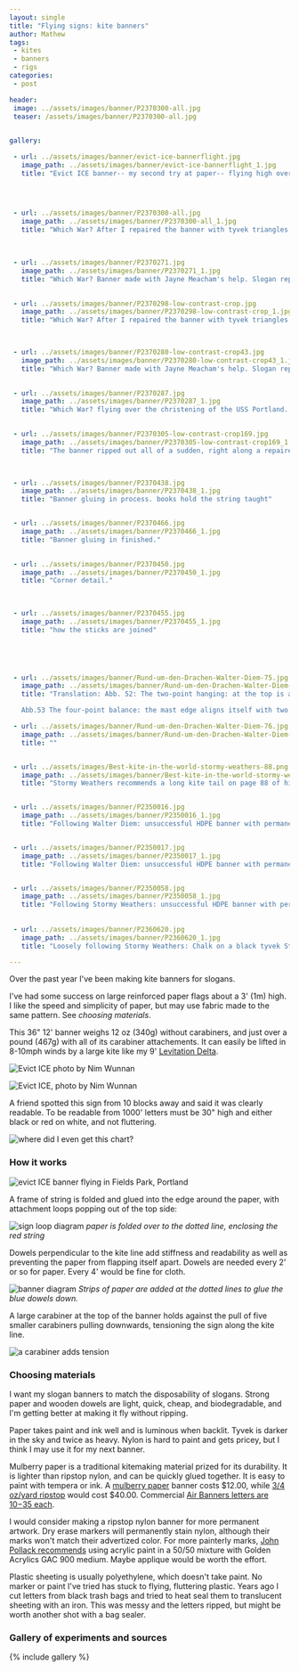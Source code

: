 ```yaml
---
layout: single
title: "Flying signs: kite banners"
author: Mathew
tags:
 - kites
 - banners
 - rigs
categories:
 - post

header:
 image: ../assets/images/banner/P2370300-all.jpg
 teaser: /assets/images/banner/P2370300-all.jpg
 

gallery:

 - url: ../assets/images/banner/evict-ice-bannerflight.jpg
   image_path: ../assets/images/banner/evict-ice-bannerflight_1.jpg
   title: "Evict ICE banner-- my second try at paper-- flying high over Fields Park, Portland. Photo Nim Wunnan."




 - url: ../assets/images/banner/P2370300-all.jpg
   image_path: ../assets/images/banner/P2370300-all_1.jpg
   title: "Which War? After I repaired the banner with tyvek triangles at each side. Original banner made with Jayne Meacham's help. Slogan represents ambivalence and confusion over a lifetime of expanding war. Photo Jayne Meacham.Photo Jayne Meacham."
   
   
   
 - url: ../assets/images/banner/P2370271.jpg
   image_path: ../assets/images/banner/P2370271_1.jpg
   title: "Which War? Banner made with Jayne Meacham's help. Slogan represents ambivalence and confusion over a lifetime of expanding war. Photo Jayne Meacham."

   
 - url: ../assets/images/banner/P2370298-low-contrast-crop.jpg
   image_path: ../assets/images/banner/P2370298-low-contrast-crop_1.jpg
   title: "Which War? After I repaired the banner with tyvek triangles at each side. Photo Jayne Meacham."
  


 - url: ../assets/images/banner/P2370280-low-contrast-crop43.jpg
   image_path: ../assets/images/banner/P2370280-low-contrast-crop43_1.jpg
   title: "Which War? Banner made with Jayne Meacham's help. Slogan represents ambivalence and confusion over a lifetime of expanding war."
   

 - url: ../assets/images/banner/P2370287.jpg
   image_path: ../assets/images/banner/P2370287_1.jpg
   title: "Which War? flying over the christening of the USS Portland. Photo Jayne Meacham."  
   

 - url: ../assets/images/banner/P2370305-low-contrast-crop169.jpg
   image_path: ../assets/images/banner/P2370305-low-contrast-crop169_1.jpg
   title: "The banner ripped out all of a sudden, right along a repaired tear. Photo Jayne Meacham."
 


 - url: ../assets/images/banner/P2370438.jpg
   image_path: ../assets/images/banner/P2370438_1.jpg
   title: "Banner gluing in process. books hold the string taught"   


 - url: ../assets/images/banner/P2370466.jpg
   image_path: ../assets/images/banner/P2370466_1.jpg
   title: "Banner gluing in finished."
   

 - url: ../assets/images/banner/P2370450.jpg
   image_path: ../assets/images/banner/P2370450_1.jpg
   title: "Corner detail."
   
   

 - url: ../assets/images/banner/P2370455.jpg
   image_path: ../assets/images/banner/P2370455_1.jpg
   title: "how the sticks are joined"
   




 - url: ../assets/images/banner/Rund-um-den-Drachen-Walter-Diem-75.jpg
   image_path: ../assets/images/banner/Rund-um-den-Drachen-Walter-Diem-75_1.jpg
   title: "Translation: Abb. 52: The two-point hanging: at the top is a stiffened mast stick. Cords are tied at the top with carabiners, which are then hung onto the kite line.

   Abb.53 The four-point balance: the mast edge aligns itself with two long cords at the ends of the mast. In the middle of these cords are carabiners to hang on the kite line."

 - url: ../assets/images/banner/Rund-um-den-Drachen-Walter-Diem-76.jpg
   image_path: ../assets/images/banner/Rund-um-den-Drachen-Walter-Diem-76_1.jpg
   title: ""


 - url: ../assets/images/Best-kite-in-the-world-stormy-weathers-88.png
   image_path: ../assets/images/banner/Best-kite-in-the-world-stormy-weathers-88_1.png
   title: "Stormy Weathers recommends a long kite tail on page 88 of his book Best Kite in the World page 88."


 - url: ../assets/images/banner/P2350016.jpg
   image_path: ../assets/images/banner/P2350016_1.jpg
   title: "Following Walter Diem: unsuccessful HDPE banner with permanent Sharpie paint marker. This marker stuck better than anything else, but flaked off in flight. The long fluttering banner was unreadable."


 - url: ../assets/images/banner/P2350017.jpg
   image_path: ../assets/images/banner/P2350017_1.jpg
   title: "Following Walter Diem: unsuccessful HDPE banner with permanent Sharpie paint marker. This marker stuck better than anything else, but flaked off in flight. The long fluttering banner was unreadable."


 - url: ../assets/images/banner/P2350058.jpg
   image_path: ../assets/images/banner/P2350058_1.jpg
   title: "Following Stormy Weathers: unsuccessful HDPE banner with permanent Sharpie paint marker as a kite tail. This marker stuck better than anything else, but flaked off in flight. The long fluttering banner was unreadable."
   
   
 - url: ../assets/images/banner/P2360620.jpg
   image_path: ../assets/images/banner/P2360620_1.jpg
   title: "Loosely following Stormy Weathers: Chalk on a black tyvek Stormy Sled, my modification of Weathers Horned Allison. This isn't visible from too far away. Letters aren't big enough."

---
```


Over the past year I've been making kite banners for slogans.

 I've had some success on large reinforced paper flags about a 3' (1m) high. I like the speed and simplicity of paper, but may use fabric made to the same pattern. See *choosing materials*.


This 36" 12' banner weighs 12 oz (340g) without carabiners, and just over a pound (467g) with all of its carabiner attachements. It can easily be lifted in 8-10mph winds by a large kite like my 9' [Levitation Delta](https://intothewind.com/Item--i-3610).  


![Evict ICE photo by Nim Wunnan](/assets/images/banner/P2370475.jpg)


![Evict ICE, photo by Nim Wunnan](/assets/images/banner/P2370476.jpg)

A friend spotted this sign from 10 blocks away and said it was clearly readable. To be readable from 1000' letters must be 30" high and either black or red on white, and not fluttering.

![where did I even get this chart?](/assets/images/banner/letter_visibility_chart.jpg)

### How it works


![evict ICE banner flying in Fields Park, Portland](/assets/images/banner/evict-ice-bannerflight.jpg)


A frame of string is folded and glued into the edge around the paper, with attachment loops popping out of the top side: 

![sign loop diagram ](/assets/images/banner/bannerdiagram1.jpg)
*paper is folded over to the dotted line, enclosing the red string*

Dowels perpendicular to the kite line add stiffness and readability as well as preventing the paper from flapping itself apart. Dowels are needed every 2' or so for paper. Every 4' would be fine for cloth.

![banner diagram](/assets/images/banner/bannerdiagram2.jpg) 
*Strips of paper are added at the dotted lines to glue the blue dowels down.*

A large carabiner at the top of the banner holds against the pull of five smaller carabiners pulling downwards, tensioning the sign along the kite line.


![a carabiner adds tension](/assets/images/banner/carabiner.png)


### Choosing materials
I want my slogan banners to match the disposability of slogans. Strong paper and wooden dowels are light, quick, cheap, and biodegradable, and I'm getting better at making it fly without ripping.

Paper takes paint and ink well and is luminous when backlit. Tyvek is darker in the sky and twice as heavy. Nylon is hard to paint and gets pricey, but I think I may use it for my next banner.


Mulberry paper is a traditional kitemaking material prized for its durability. It is lighter than ripstop nylon, and can be quickly glued together.  It is easy to paint with tempera or ink. A [mulberry paper](https://www.misterart.com/paper-boards/writing-printer-paper/calligraphy-paper/aitoh-washi-paper-rolls.html) banner costs $12.00, while [3/4 oz/yard ripstop](https://goodwinds.com/sail-supplies/ripstop-nylon-fabric-22/ripstop-nylon-fabric.html) would cost $40.00. Commercial [Air Banners letters are $10-$35 each](http://www.kaixuankite.cn/product/1339717042-218812111/Advertising_flag_Airbanners.html). 

I would consider making a ripstop nylon banner for more permanent artwork. Dry erase markers will permanently stain nylon, although their marks won't match their advertized color. For more painterly marks, [John Pollack recommends](http://www.skywindworld.org/Acrylic-on-Nylon-Ripstop.pdf) using acrylic paint in a 50/50 mixture with Golden Acrylics GAC 900 medium. Maybe applique would be worth the effort.

Plastic sheeting is usually polyethylene, which doesn't take paint. No marker or paint I've tried has stuck to flying, fluttering plastic. Years ago I cut letters from black trash bags and tried to heat seal them to translucent sheeting with an iron. This was messy and the letters ripped, but might be worth another shot with a bag sealer.

### Gallery of experiments and sources

{% include gallery %}
